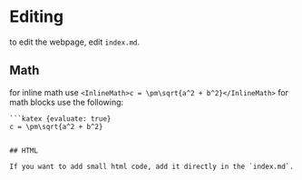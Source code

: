 # Editing

to edit the webpage, edit `index.md`.

## Math
for inline math use `<InlineMath>c = \pm\sqrt{a^2 + b^2}</InlineMath>`
for math blocks use the following:
```
```katex {evaluate: true}
c = \pm\sqrt{a^2 + b^2}
```
```

## HTML

If you want to add small html code, add it directly in the `index.md`.